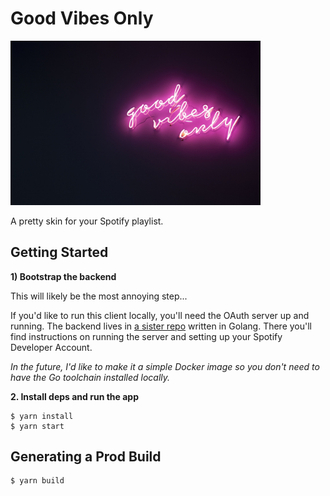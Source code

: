 # Good Vibes Only

<img src="./good-vibes-only.jpeg" width="400" />

A pretty skin for your Spotify playlist.

## Getting Started

**1) Bootstrap the backend**

This will likely be the most annoying step...

If you'd like to run this client locally, you'll need the OAuth server up and running. The backend lives in [a sister repo](https://github.com/Robinnnnn/good-vibes-only-server) written in Golang. There you'll find instructions on running the server and setting up your Spotify Developer Account.

_In the future, I'd like to make it a simple Docker image so you don't need to have the Go toolchain installed locally._

**2. Install deps and run the app**

```
$ yarn install
$ yarn start
```

## Generating a Prod Build

```
$ yarn build
```
